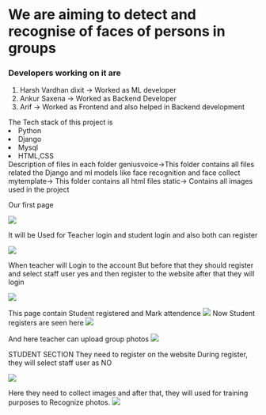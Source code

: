 
<h1>We are aiming to detect and recognise of faces of persons in groups</h1>
<h3> Developers working on it are </h3>
<ol>
<li> Harsh Vardhan dixit -> Worked as ML developer</li>
<li> Ankur Saxena -> Worked as Backend Developer</li>
<li> Arif -> Worked as Frontend and also helped in Backend development </li>
</ol>
The Tech stack of this project is 
<li> Python</li>
<li> Django  </li>
<li> Mysql  </li>
<li> HTML,CSS  </li>
Description of files in each folder
geniusvoice->This folder contains all files related the Django and ml models like face recognition and face collect
mytemplate-> This folder contains all html files
static-> Contains all images used in the project

Our first page

<img src="https://github.com/ankur724/face_detect_app_project/assets/96392974/fa09f3f2-2de9-4ee5-a637-b5bf57ed1e1e">

It will be Used for Teacher login and student login and also both can register

<img src="https://github.com/ankur724/face_detect_app_project/assets/96392974/8a2f6375-9c4a-42b2-a3fd-ba8413bb4057">

When teacher will Login to the account But before that they should register and select staff user yes and then register to the website after that they will login

<img src="https://github.com/ankur724/face_detect_app_project/assets/96392974/f4eb7d66-d545-4ea4-959a-824c4f12ebfa">

This page contain Student registered and Mark attendence
<img src="https://github.com/ankur724/face_detect_app_project/assets/96392974/89c854d8-2e2a-4070-b11a-f5c6e0237cd8)
">
Now Student registers are seen here
<img src="https://github.com/ankur724/face_detect_app_project/assets/96392974/6ff4bea5-676f-49fe-b6f3-5494e6f2dd7c">


And here teacher can upload group photos
<img src="https://github.com/ankur724/face_detect_app_project/assets/96392974/4c4cdb80-fe6d-4179-835e-44c4beada131">



STUDENT SECTION
They need to register on the website
During register, they will select staff user as NO

<img src="https://github.com/ankur724/face_detect_app_project/assets/96392974/8a2f6375-9c4a-42b2-a3fd-ba8413bb4057">

Here they need to collect images and after that, they will used for training purposes to Recognize photos.
<img src="https://github.com/ankur724/face_detect_app_project/assets/96392974/9114eb53-d9a0-4dde-962a-4f6f84700d0a">
 
